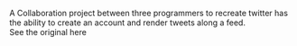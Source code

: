 A Collaboration project between three programmers to recreate twitter has the ability to create an account and render tweets along a feed. 
<br/>
See the original here
